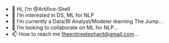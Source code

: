 - 👋 Hi, I’m @Artifice-Shell
- 👀 I’m interested in DS, ML for NLP
- 🌱 I’m currently a Data/BI Analyst/Modeler learning The Jump...
- 💞️ I’m looking to collaborate on ML for NLP...
- 📫 How to reach me theentireelephant@gmail.com...

<!---
Artifice-Shell/Artifice-Shell is a ✨ special ✨ repository because its `README.md` (this file) appears on your GitHub profile.
You can click the Preview link to take a look at your changes.
--->
